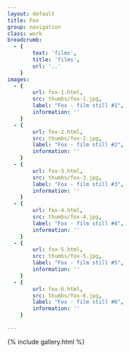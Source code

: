 ```yaml
---
layout: default
title: Fox
group: navigation
class: work
breadcrumb:
  - {
  		text: 'films',
  		title: 'films',
  		url: '..'
	}
images:
  - {
		url: fox-1.html, 
		src: thumbs/fox-1.jpg,
		label: "Fox - film still #1",
		information: ''
	}
  - {
		url: fox-2.html, 
		src: thumbs/fox-2.jpg,
		label: "Fox - film still #2",
		information: ''
	}
  - {
		url: fox-3.html, 
		src: thumbs/fox-3.jpg,
		label: "Fox - film still #3",
		information: ''
	}
  - {
		url: fox-4.html, 
		src: thumbs/fox-4.jpg,
		label: "Fox - film still #4",
		information: ''
	}	
  - {
		url: fox-5.html, 
		src: thumbs/fox-5.jpg,
		label: "Fox - film still #5",
		information: ''
	}
  - {
		url: fox-6.html, 
		src: thumbs/fox-6.jpg,
		label: "Fox - film still #6",
		information: ''
	}
	
---
```


{% include gallery.html %}
